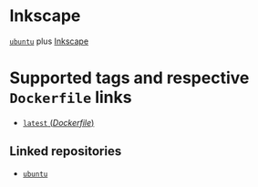 # Inkscape

[`ubuntu`](https://hub.docker.com/_/ubuntu/) plus [Inkscape](https://inkscape.org/)

#  Supported tags and respective `Dockerfile` links

- [`latest` (*Dockerfile*)](https://github.com/harmishhk/dockerfiles/blob/master/inkscape/Dockerfile)

## Linked repositories

- [`ubuntu`](https://hub.docker.com/_/ubuntu/)
